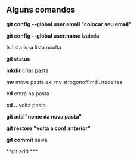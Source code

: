## Alguns comandos

**git config --global user.email "**colocar seu email**"**

**git config --global user.name** izabela

**ls** lista      **ls-a** lista oculta

**git status**

**mkdir** criar pasta 

**mv** move pasta ex: mv strogonoff.md  ./receitas

**cd** entra na pasta

**cd ..** volta pasta

**git add "**nome da nova pasta**"**

**git restore "**volta a conf anterior**"**

**git commit** salva

**git add ***

